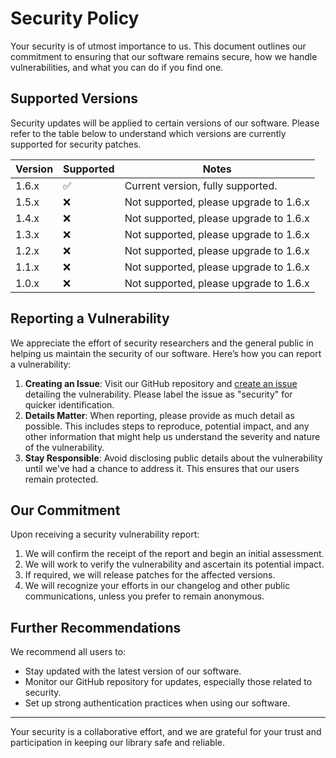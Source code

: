 # Security Policy

Your security is of utmost importance to us. This document outlines our commitment to ensuring that our software remains secure, how we handle vulnerabilities, and what you can do if you find one.

## Supported Versions

Security updates will be applied to certain versions of our software. Please refer to the table below to understand which versions are currently supported for security patches.

| Version | Supported          | Notes                                  |
|---------|--------------------|----------------------------------------|
| 1.6.x   | :white_check_mark: | Current version, fully supported.      |
| 1.5.x   | :x:                | Not supported, please upgrade to 1.6.x |
| 1.4.x   | :x:                | Not supported, please upgrade to 1.6.x |
| 1.3.x   | :x:                | Not supported, please upgrade to 1.6.x |
| 1.2.x   | :x:                | Not supported, please upgrade to 1.6.x |
| 1.1.x   | :x:                | Not supported, please upgrade to 1.6.x |
| 1.0.x   | :x:                | Not supported, please upgrade to 1.6.x |

## Reporting a Vulnerability

We appreciate the effort of security researchers and the general public in helping us maintain the security of our software. Here’s how you can report a vulnerability:

1. **Creating an Issue**: Visit our GitHub repository and [create an issue](https://github.com/bumble-tech/bumble-doc-gen/issues) detailing the vulnerability. Please label the issue as "security" for quicker identification.
2. **Details Matter**: When reporting, please provide as much detail as possible. This includes steps to reproduce, potential impact, and any other information that might help us understand the severity and nature of the vulnerability.
3. **Stay Responsible**: Avoid disclosing public details about the vulnerability until we've had a chance to address it. This ensures that our users remain protected.

## Our Commitment

Upon receiving a security vulnerability report:

1. We will confirm the receipt of the report and begin an initial assessment.
2. We will work to verify the vulnerability and ascertain its potential impact.
3. If required, we will release patches for the affected versions.
4. We will recognize your efforts in our changelog and other public communications, unless you prefer to remain anonymous.

## Further Recommendations

We recommend all users to:

- Stay updated with the latest version of our software.
- Monitor our GitHub repository for updates, especially those related to security.
- Set up strong authentication practices when using our software.

---

Your security is a collaborative effort, and we are grateful for your trust and participation in keeping our library safe and reliable.
